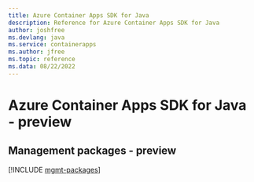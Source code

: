 ```yaml
---
title: Azure Container Apps SDK for Java
description: Reference for Azure Container Apps SDK for Java
author: joshfree
ms.devlang: java
ms.service: containerapps
ms.author: jfree
ms.topic: reference
ms.data: 08/22/2022
---
```

# Azure Container Apps SDK for Java - preview

## Management packages - preview
[!INCLUDE [mgmt-packages](container-apps-mgmt-index.md)]